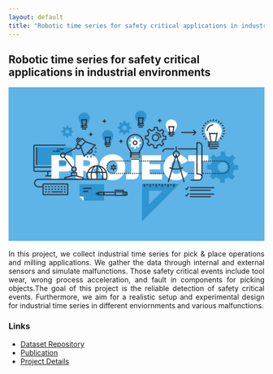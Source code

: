 ```yaml
---
layout: default
title: "Robotic time series for safety critical applications in industrial environments"
---
```


<h2>Robotic time series for safety critical applications in industrial environments</h2>
<img src="/assets/research_img/project1.jpg" alt="Robotic time series for safety critical applications in industrial environments" style="max-width:100%; height:auto;">
<p> In this project, we collect industrial time series for pick & place operations and milling applications. We gather the data through internal and external sensors and simulate malfunctions. Those safety critical events include tool wear, wrong process acceleration, and fault in components for picking objects.The goal of this project is the reliable detection of safety critical events. Furthermore, we aim for a realistic setup and experimental design for industrial time series in different enviornments and various malfunctions.</p>

<h3>Links</h3>
<ul>
    <li><a href="GIT_LINK_HERE" target="_blank">Dataset Repository</a></li>
    <li><a href="PUBLICATION_LINK_HERE" target="_blank">Publication</a></li>
    <li><a href="PROJECT_LINK_HERE" target="_blank">Project Details</a></li>
</ul>
<style>
p {
    text-align: justify;
}